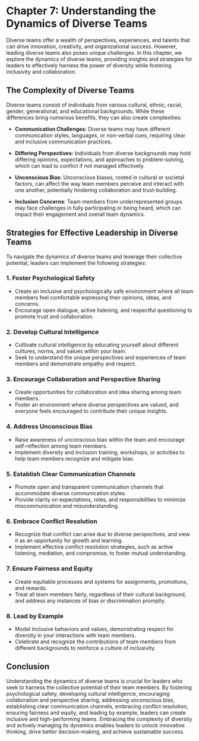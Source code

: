 Chapter 7: Understanding the Dynamics of Diverse Teams
======================================================

Diverse teams offer a wealth of perspectives, experiences, and talents that can drive innovation, creativity, and organizational success. However, leading diverse teams also poses unique challenges. In this chapter, we explore the dynamics of diverse teams, providing insights and strategies for leaders to effectively harness the power of diversity while fostering inclusivity and collaboration.

The Complexity of Diverse Teams
-------------------------------

Diverse teams consist of individuals from various cultural, ethnic, racial, gender, generational, and educational backgrounds. While these differences bring numerous benefits, they can also create complexities:

* **Communication Challenges**: Diverse teams may have different communication styles, languages, or non-verbal cues, requiring clear and inclusive communication practices.

* **Differing Perspectives**: Individuals from diverse backgrounds may hold differing opinions, expectations, and approaches to problem-solving, which can lead to conflict if not managed effectively.

* **Unconscious Bias**: Unconscious biases, rooted in cultural or societal factors, can affect the way team members perceive and interact with one another, potentially hindering collaboration and trust-building.

* **Inclusion Concerns**: Team members from underrepresented groups may face challenges in fully participating or being heard, which can impact their engagement and overall team dynamics.

Strategies for Effective Leadership in Diverse Teams
----------------------------------------------------

To navigate the dynamics of diverse teams and leverage their collective potential, leaders can implement the following strategies:

### 1. Foster Psychological Safety

* Create an inclusive and psychologically safe environment where all team members feel comfortable expressing their opinions, ideas, and concerns.
* Encourage open dialogue, active listening, and respectful questioning to promote trust and collaboration.

### 2. Develop Cultural Intelligence

* Cultivate cultural intelligence by educating yourself about different cultures, norms, and values within your team.
* Seek to understand the unique perspectives and experiences of team members and demonstrate empathy and respect.

### 3. Encourage Collaboration and Perspective Sharing

* Create opportunities for collaboration and idea sharing among team members.
* Foster an environment where diverse perspectives are valued, and everyone feels encouraged to contribute their unique insights.

### 4. Address Unconscious Bias

* Raise awareness of unconscious bias within the team and encourage self-reflection among team members.
* Implement diversity and inclusion training, workshops, or activities to help team members recognize and mitigate bias.

### 5. Establish Clear Communication Channels

* Promote open and transparent communication channels that accommodate diverse communication styles.
* Provide clarity on expectations, roles, and responsibilities to minimize miscommunication and misunderstanding.

### 6. Embrace Conflict Resolution

* Recognize that conflict can arise due to diverse perspectives, and view it as an opportunity for growth and learning.
* Implement effective conflict resolution strategies, such as active listening, mediation, and compromise, to foster mutual understanding.

### 7. Ensure Fairness and Equity

* Create equitable processes and systems for assignments, promotions, and rewards.
* Treat all team members fairly, regardless of their cultural background, and address any instances of bias or discrimination promptly.

### 8. Lead by Example

* Model inclusive behaviors and values, demonstrating respect for diversity in your interactions with team members.
* Celebrate and recognize the contributions of team members from different backgrounds to reinforce a culture of inclusivity.

Conclusion
----------

Understanding the dynamics of diverse teams is crucial for leaders who seek to harness the collective potential of their team members. By fostering psychological safety, developing cultural intelligence, encouraging collaboration and perspective sharing, addressing unconscious bias, establishing clear communication channels, embracing conflict resolution, ensuring fairness and equity, and leading by example, leaders can create inclusive and high-performing teams. Embracing the complexity of diversity and actively managing its dynamics enables leaders to unlock innovative thinking, drive better decision-making, and achieve sustainable success.
